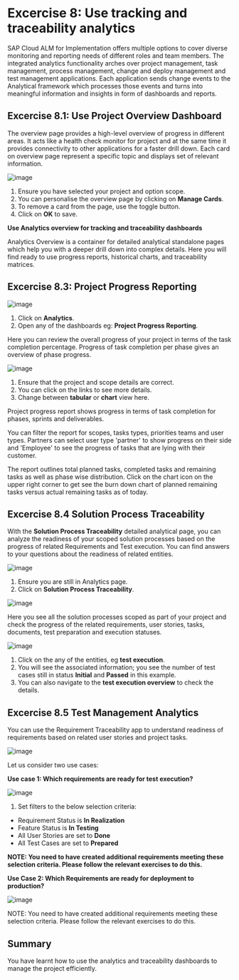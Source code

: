 # Excercise 8: Use tracking and traceability analytics

SAP Cloud ALM for Implementation offers multiple options to cover diverse monitoring and reporting needs of different roles and team members. The integrated analytics functionality arches over project management, task management, process management, change and deploy management and test management applications. Each application sends change events to the Analytical framework which processes those events and turns into meaningful information and insights in form of dashboards and reports.

## Excercise 8.1: Use Project Overview Dashboard

The overview page provides a high-level overview of progress in different areas. It acts like a health check monitor for project and at the same time it provides connectivity to other applications for a faster drill down. Each card on overview page represent a specific topic and displays set of relevant information.


![image](https://github.com/SAP-samples/teched2023-DT165/assets/148057376/3bba26a5-ad7a-45bb-b8c3-6520e2cd0f5e)


1. Ensure you have selected your project and option scope. 
2. You can personalise the overview page by clicking on **Manage Cards**. 
3. To remove a card from the page, use the toggle button. 
4. Click on **OK** to save.


**Use Analytics overview for tracking and traceability dashboards** 

Analytics Overview is a container for detailed analytical standalone pages which help you with a deeper drill down into complex details. Here you will find ready to use progress reports, historical charts, and traceability matrices. 

## Excercise 8.3: Project Progress Reporting 

![image](https://github.com/SAP-samples/teched2023-DT165/assets/148057376/93b91cd8-96ac-4c09-bfd7-50ed881336ea)

1. Click on **Analytics**. 
2. Open any of the dashboards eg: **Project Progress Reporting**. 

Here you can review the overall progress of your project in terms of the task completion percentage. Progress of task completion per phase gives an overview of phase progress. 

![image](https://github.com/SAP-samples/teched2023-DT165/assets/148057376/7a87e989-d05b-4be8-ba20-60095a57727d)


1. Ensure that the project and scope details are correct. 
2. You can click on the links to see more details. 
3. Change between **tabular** or **chart** view here.

Project progress report shows progress in terms of task completion for phases, sprints and deliverables.  

You can filter the report for scopes, tasks types, priorities teams and user types. Partners can select user type 'partner' to show progress on their side and 'Employee' to see the progress of tasks that are lying with their customer.  

The report outlines total planned tasks, completed tasks and remaining tasks as well as phase wise distribution. Click on the chart icon on the upper right corner to get see the burn down chart of planned remaining tasks versus actual remaining tasks as of today. 

## Excercise 8.4 Solution Process Traceability

With the **Solution Process Traceability** detailed analytical page, you can analyze the readiness of your scoped solution processes based on the progress of related Requirements and Test execution. You can find answers to your questions about the readiness of related entities. 


![image](https://github.com/SAP-samples/teched2023-DT165/assets/148057376/1c06d259-d58a-4acc-a24e-b3fb400d42c2)

1. Ensure you are still in Analytics page. 
2. Click on **Solution Process Traceability**.


![image](https://github.com/SAP-samples/teched2023-DT165/assets/148057376/331b2ddb-7ca9-45e0-87e5-f42dff3617de)

Here you see all the solution processes scoped as part of your project and check the progress of the related requirements, user stories, tasks, documents, test preparation and execution statuses. 


![image](https://github.com/SAP-samples/teched2023-DT165/assets/148057376/2503d38d-6d9e-4d80-b2c1-04a7e710ff5c)

1. Click on the any of the entities, eg **test execution**. 
2. You will see the associated information; you see the number of test cases still in status **Initial** and **Passed** in this example. 
3. You can also navigate to the **test execution overview** to check the details. 

## Excercise 8.5 Test Management Analytics 

You can use the Requirement Traceability app to understand readiness of requirements based on related user stories and project tasks. 

![image](https://github.com/SAP-samples/teched2023-DT165/assets/148057376/bbb2b4fd-44c2-44a7-af38-edee50f7ed5b)

Let us consider two use cases:  

**Use case 1: Which requirements are ready for test execution?** 


![image](https://github.com/SAP-samples/teched2023-DT165/assets/148057376/a76cdd58-df56-451e-a5c5-930426df3ccb)

1. Set filters to the below selection criteria:
 - Requirement Status is **In Realization**
 - Feature Status is **In Testing**
 - All User Stories are set to **Done**
 - All Test Cases are set to **Prepared**

**NOTE: You need to have created additional requirements meeting these selection criteria. Please follow the relevant exercises to do this.** 

**Use Case 2: Which Requirements are ready for deployment to production?** 

![image](https://github.com/SAP-samples/teched2023-DT165/assets/148057376/c610a694-9793-479d-9530-4e340b2a0c43)

NOTE: You need to have created additional requirements meeting these selection criteria. Please follow the relevant exercises to do this. 

## Summary 

You have learnt how to use the analytics and traceability dashboards to manage the project efficiently. 





